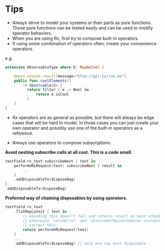 Tips
====

* Always strive to model your systems or their parts as pure functions. Those pure functions can be tested easily and can be used to modify operator behaviors.
* When you are using Rx, first try to compose built-in operators.
* If using some combination of operators often, create your convenience operators.

e.g.
```swift
extension ObservableType where E: MaybeCool {

    @warn_unused_result(message="http://git.io/rxs.uo")
    public func coolElements()
        -> Observable<E> {
          return filter { e -> Bool in
              return e.isCool
          }
    }
}
```

  * Rx operators are as general as possible, but there will always be edge cases that will be hard to model. In those cases you can just create your own operator and possibly use one of the built-in operators as a reference.

  * Always use operators to compose subscriptions.

  **Avoid nesting subscribe calls at all cost. This is a code smell.**

  ```swift
  textField.rx_text.subscribeNext { text in
      performURLRequest(text).subscribeNext { result in
          ...
      }
      .addDisposableTo(disposeBag)
  }
  .addDisposableTo(disposeBag)
  ```

  **Preferred way of chaining disposables by using operators.**

  ```swift
  textField.rx_text
      .flatMapLatest { text in
          // Assuming this doesn't fail and returns result on main scheduler,
          // otherwise `catchError` and `observeOn(MainScheduler.instance)` can be used to
          // correct this.
          return performURLRequest(text)
      }
      ...
      .addDisposableTo(disposeBag) // only one top most disposable
  ```

